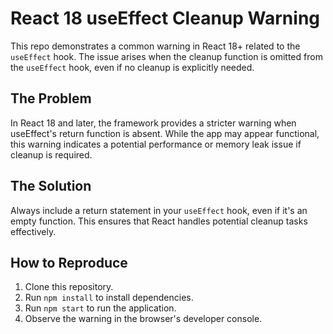 # React 18 useEffect Cleanup Warning

This repo demonstrates a common warning in React 18+ related to the `useEffect` hook.  The issue arises when the cleanup function is omitted from the `useEffect` hook, even if no cleanup is explicitly needed.

## The Problem

In React 18 and later, the framework provides a stricter warning when useEffect's return function is absent.  While the app may appear functional, this warning indicates a potential performance or memory leak issue if cleanup is required.

## The Solution

Always include a return statement in your `useEffect` hook, even if it's an empty function.  This ensures that React handles potential cleanup tasks effectively.

## How to Reproduce

1. Clone this repository.
2. Run `npm install` to install dependencies.
3. Run `npm start` to run the application.
4. Observe the warning in the browser's developer console.